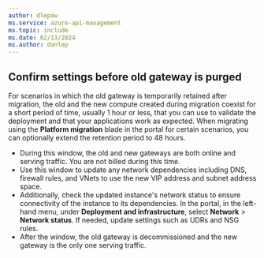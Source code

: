 ```yaml
---
author: dlepow
ms.service: azure-api-management
ms.topic: include
ms.date: 02/13/2024
ms.author: danlep
---
```


## Confirm settings before old gateway is purged

For scenarios in which the old gateway is temporarily retained after migration, the old and the new compute created during migration coexist for a short period of time, usually 1 hour or less, that you can use to validate the deployment and that your applications work as expected. When migrating using the **Platform migration** blade in the portal for certain scenarios, you can optionally extend the retention period to 48 hours. 

* During this window, the old and new gateways are both online and serving traffic. You are not billed during this time. 
* Use this window to update any network dependencies including DNS, firewall rules, and VNets to use the new VIP address and subnet address space.
* Additionally, check the updated instance's network status to ensure connectivity of the instance to its dependencies. In the portal, in the left-hand menu, under **Deployment and infrastructure**, select **Network** > **Network status**. If needed, update settings such as UDRs and NSG rules.
* After the window, the old gateway is decommissioned and the new gateway is the only one serving traffic. 
